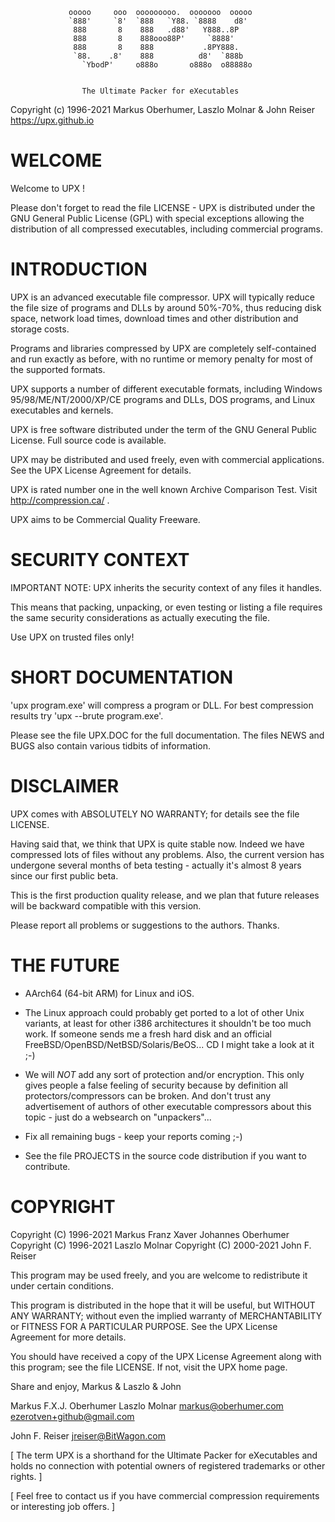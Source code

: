                  ooooo     ooo  ooooooooo.  ooooooo  ooooo
                 `888'     `8'  `888   `Y88. `8888    d8'
                  888       8    888   .d88'   Y888..8P
                  888       8    888ooo88P'     `8888'
                  888       8    888           .8PY888.
                  `88.    .8'    888          d8'  `888b
                    `YbodP'     o888o       o888o  o88888o


                    The Ultimate Packer for eXecutables
   Copyright (c) 1996-2021 Markus Oberhumer, Laszlo Molnar & John Reiser
                           https://upx.github.io



WELCOME
=======

Welcome to UPX !

Please don't forget to read the file LICENSE - UPX is distributed
under the GNU General Public License (GPL) with special exceptions
allowing the distribution of all compressed executables, including
commercial programs.


INTRODUCTION
============

UPX is an advanced executable file compressor. UPX will typically
reduce the file size of programs and DLLs by around 50%-70%, thus
reducing disk space, network load times, download times and
other distribution and storage costs.

Programs and libraries compressed by UPX are completely self-contained
and run exactly as before, with no runtime or memory penalty for most
of the supported formats.

UPX supports a number of different executable formats, including
Windows 95/98/ME/NT/2000/XP/CE programs and DLLs, DOS programs,
and Linux executables and kernels.

UPX is free software distributed under the term of the GNU General
Public License. Full source code is available.

UPX may be distributed and used freely, even with commercial applications.
See the UPX License Agreement for details.

UPX is rated number one in the well known Archive Comparison Test. Visit
http://compression.ca/ .

UPX aims to be Commercial Quality Freeware.


SECURITY CONTEXT
================

IMPORTANT NOTE: UPX inherits the security context of any files it handles.

This means that packing, unpacking, or even testing or listing a file requires
the same security considerations as actually executing the file.

Use UPX on trusted files only!


SHORT DOCUMENTATION
===================

'upx program.exe' will compress a program or DLL. For best compression
results try 'upx --brute program.exe'.

Please see the file UPX.DOC for the full documentation. The files
NEWS and BUGS also contain various tidbits of information.


DISCLAIMER
==========

UPX comes with ABSOLUTELY NO WARRANTY; for details see the file LICENSE.

Having said that, we think that UPX is quite stable now. Indeed we
have compressed lots of files without any problems. Also, the
current version has undergone several months of beta testing -
actually it's almost 8 years since our first public beta.

This is the first production quality release, and we plan that future
releases will be backward compatible with this version.

Please report all problems or suggestions to the authors. Thanks.


THE FUTURE
==========

  - AArch64 (64-bit ARM) for Linux and iOS.

  - The Linux approach could probably get ported to a lot of other Unix
    variants, at least for other i386 architectures it shouldn't be too
    much work. If someone sends me a fresh hard disk and an official
    FreeBSD/OpenBSD/NetBSD/Solaris/BeOS... CD I might take a look at it ;-)

  - We will *NOT* add any sort of protection and/or encryption.
    This only gives people a false feeling of security because
    by definition all protectors/compressors can be broken.
    And don't trust any advertisement of authors of other executable
    compressors about this topic - just do a websearch on "unpackers"...

  - Fix all remaining bugs - keep your reports coming ;-)

  - See the file PROJECTS in the source code distribution if you want
    to contribute.


COPYRIGHT
=========

Copyright (C) 1996-2021 Markus Franz Xaver Johannes Oberhumer
Copyright (C) 1996-2021 Laszlo Molnar
Copyright (C) 2000-2021 John F. Reiser

This program may be used freely, and you are welcome to
redistribute it under certain conditions.

This program is distributed in the hope that it will be useful,
but WITHOUT ANY WARRANTY; without even the implied warranty of
MERCHANTABILITY or FITNESS FOR A PARTICULAR PURPOSE.  See the
UPX License Agreement for more details.

You should have received a copy of the UPX License Agreement along
with this program; see the file LICENSE. If not, visit the UPX home page.


Share and enjoy,
Markus & Laszlo & John


   Markus F.X.J. Oberhumer              Laszlo Molnar
   <markus@oberhumer.com>               <ezerotven+github@gmail.com>

   John F. Reiser
   <jreiser@BitWagon.com>


[ The term UPX is a shorthand for the Ultimate Packer for eXecutables
  and holds no connection with potential owners of registered trademarks
  or other rights. ]

[ Feel free to contact us if you have commercial compression requirements
  or interesting job offers. ]

